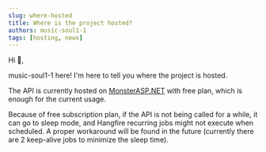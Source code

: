 ```yaml
---
slug: where-hosted
title: Where is the project hosted?
authors: music-soul1-1
tags: [hosting, news]
---
```


Hi 👋,

music-soul1-1 here! I'm here to tell you where the project is hosted.

The API is currently hosted on [MonsterASP.NET](https://www.monsterasp.net/) with free plan, which is enough for the current usage.

<!-- truncate -->

Because of free subscription plan, if the API is not being called for a while, it can go to sleep mode, 
and Hangfire recurring jobs might not execute when scheduled. A proper workaround will be found in the future 
(currently there are 2 keep-alive jobs to minimize the sleep time).

